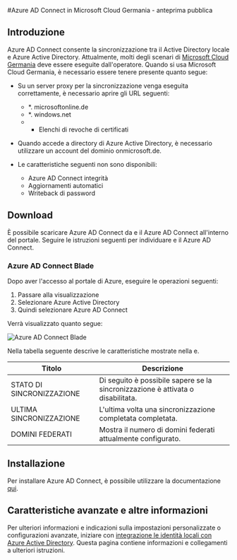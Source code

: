 <properties
    pageTitle="Azure AD Connect in Germania Microsoft Cloud"
    description="Azure AD Connect verrà integrato nelle directory locali con Azure Active Directory. In questo modo è possibile fornire un'identità comune per le applicazioni di Office 365 e Azure SaaS integrate con Azure Active Directory."
    keywords="Introduzione a Azure AD Connect, informazioni generali su Azure AD Connect, che cos'è Azure AD Connect, installare active directory, Germania, nero foresta"
    services="active-directory"
    documentationCenter=""
    authors="billmath"
    manager="femila"
    editor=""/>

<tags
    ms.service="active-directory"
    ms.workload="identity"
    ms.tgt_pltfrm="na"
    ms.devlang="na"
    ms.topic="get-started-article"
    ms.date="09/08/2016"
    ms.author="billmath"/>

#<a name="azure-ad-connect-in-microsoft-cloud-germany---public-preview"></a>Azure AD Connect in Microsoft Cloud Germania - anteprima pubblica

## <a name="introduction"></a>Introduzione
Azure AD Connect consente la sincronizzazione tra il Active Directory locale e Azure Active Directory.
Attualmente, molti degli scenari di [Microsoft Cloud Germania](https://www.microsoft.com/de-de/cloud/deutschland/default.aspx) deve essere eseguite dall'operatore. Quando si usa Microsoft Cloud Germania, è necessario essere tenere presente quanto segue:


- Su un server proxy per la sincronizzazione venga eseguita correttamente, è necessario aprire gli URL seguenti:
    - *. microsoftonline.de
    - *. windows.net
    - + Elenchi di revoche di certificati

- Quando accede a directory di Azure Active Directory, è necessario utilizzare un account del dominio onmicrosoft.de.
- Le caratteristiche seguenti non sono disponibili:
    - Azure AD Connect integrità
    - Aggiornamenti automatici
    - Writeback di password

## <a name="download"></a>Download
È possibile scaricare Azure AD Connect da e il Azure AD Connect all'interno del portale.  Seguire le istruzioni seguenti per individuare e il Azure AD Connect.

### <a name="the-azure-ad-connect-blade"></a>Azure AD Connect Blade

Dopo aver l'accesso al portale di Azure, eseguire le operazioni seguenti:

1. Passare alla visualizzazione
2.  Selezionare Azure Active Directory
3.  Quindi selezionare Azure AD Connect

Verrà visualizzato quanto segue:

![Azure AD Connect Blade](media\active-directory-aadconnect-germany\germany1.png)

 
Nella tabella seguente descrive le caratteristiche mostrate nella e.


Titolo|Descrizione|
----- | ----- |
STATO DI SINCRONIZZAZIONE|Di seguito è possibile sapere se la sincronizzazione è attivata o disabilitata.|
ULTIMA SINCRONIZZAZIONE|L'ultima volta una sincronizzazione completata completata.|
DOMINI FEDERATI|Mostra il numero di domini federati attualmente configurato.|


## <a name="installation"></a>Installazione
Per installare Azure AD Connect, è possibile utilizzare la documentazione [qui](active-directory-aadconnect.md#install-azure-ad-connect).

## <a name="advanced-features-and-additional-information"></a>Caratteristiche avanzate e altre informazioni
Per ulteriori informazioni e indicazioni sulla impostazioni personalizzate o configurazioni avanzate, iniziare con [integrazione le identità locali con Azure Active Directory](active-directory-aadconnect.md).  Questa pagina contiene informazioni e collegamenti a ulteriori istruzioni.

